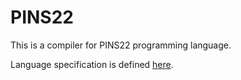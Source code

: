 # PINS22

This is a compiler for PINS22 programming language.

Language specification is defined [here](./pins24.pdf).